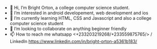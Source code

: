 - 👋 Hi, I’m Bright Orton, a college computer science student.
- 👀 I’m interested in android developement, web development and ios
- 🌱 I’m currently learning HTML, CSS and Javascript and also a college computer science student
- 💞️ I’m looking to collaborate on anything beginner friendly
- 📫 How to reach me whatsapp <+233203219268/+233559875765/> / LinkedIn https://www.linkedin.com/in/bright-orton-a5361b183/ 

<!---
ortonb110/ortonb110 is a ✨ special ✨ repository because its `README.md` (this file) appears on your GitHub profile.
You can click the Preview link to take a look at your changes.
--->
